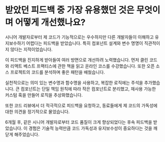 # 받았던 피드백 중 가장 유용했던 것은 무엇이며 어떻게 개선했나요?

시니어 개발자로부터 제 코드가 기능적으로는 우수하지만 다른 개발자들이 이해하고 유지보수하기 어렵다는 피드백을 받았습니다. 특히 컴포넌트 설계와 변수 명명이 직관적이지 않다는 지적이었습니다.

이 피드백을 진지하게 받아들여 여러 방면으로 개선하려 노력했습니다. 먼저 클린 코드와 리액트 베스트 프랙티스에 관한 책을 읽고 온라인 코스를 수강했습니다. 또한 오픈 소스 프로젝트의 코드를 분석하며 좋은 패턴을 배웠습니다.

실천적으로는 의미 있는 변수명과 함수명을 사용하고, 복잡한 로직에는 주석을 추가했습니다. 큰 컴포넌트는 단일 책임 원칙에 따라 작은 컴포넌트로 분리했고, 재사용 가능한 커스텀 훅을 만들어 로직을 추상화했습니다.

또한 코드 리뷰에서 더 적극적으로 피드백을 요청하고, 동료들에게 제 코드의 가독성에 대한 의견을 정기적으로 물었습니다.

6개월 후, 같은 시니어 개발자로부터 코드 품질이 크게 향상되었다는 후속 피드백을 받았습니다. 이 경험은 기술적 능력만큼 코드 가독성과 유지보수성이 중요하다는 것을 깨닫게 해주었습니다.